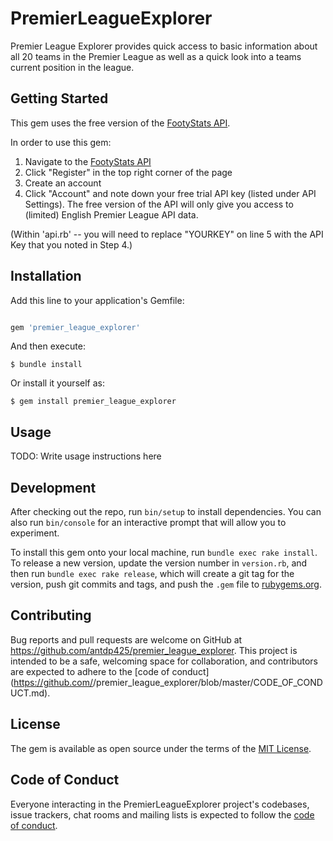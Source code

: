 # PremierLeagueExplorer

Premier League Explorer provides quick access to basic information about all 20 teams in the  Premier League as well as a quick look into a teams current position in the league.

## Getting Started

This gem uses the free version of the [FootyStats API](https://footystats.org/api/). 

In order to use this gem:

1. Navigate to the [FootyStats API](https://footystats.org/api/)
2. Click "Register" in the top right corner of the page
3. Create an account
4. Click "Account" and note down your free trial API key (listed under API Settings). The free version of the API will only give you access to (limited) English Premier League API data.

(Within 'api.rb' -- you will need to replace "YOURKEY" on line 5 with the API Key that you noted in Step 4.)

## Installation

Add this line to your application's Gemfile:

```ruby

gem 'premier_league_explorer'
```

And then execute:

    $ bundle install

Or install it yourself as:

    $ gem install premier_league_explorer

## Usage

TODO: Write usage instructions here

## Development

After checking out the repo, run `bin/setup` to install dependencies. You can also run `bin/console` for an interactive prompt that will allow you to experiment.

To install this gem onto your local machine, run `bundle exec rake install`. To release a new version, update the version number in `version.rb`, and then run `bundle exec rake release`, which will create a git tag for the version, push git commits and tags, and push the `.gem` file to [rubygems.org](https://rubygems.org).

## Contributing

Bug reports and pull requests are welcome on GitHub at https://github.com/antdp425/premier_league_explorer. This project is intended to be a safe, welcoming space for collaboration, and contributors are expected to adhere to the [code of conduct](https://github.com/<github username>/premier_league_explorer/blob/master/CODE_OF_CONDUCT.md).


## License

The gem is available as open source under the terms of the [MIT License](https://opensource.org/licenses/MIT).

## Code of Conduct

Everyone interacting in the PremierLeagueExplorer project's codebases, issue trackers, chat rooms and mailing lists is expected to follow the [code of conduct](https://github.com/antdp425/premier_league_explorer/blob/master/CODE_OF_CONDUCT.md).
